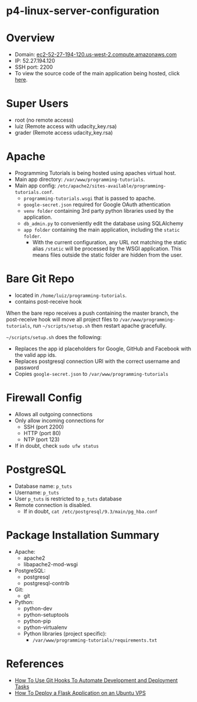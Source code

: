 # p4-linux-server-configuration

# Overview
 - Domain: [ec2-52-27-194-120.us-west-2.compute.amazonaws.com][1]
 - IP: 52.27.194.120
 - SSH port: 2200
 - To view the source code of the main application being hosted, click [here][4].

# Super Users
- root (no remote access)
- luiz (Remote access with udacity_key.rsa)
- grader (Remote access udacity_key.rsa)

# Apache
- Programming Tutorials is being hosted using apaches virtual host. 
- Main app directory: `/var/www/programming-tutorials`. 
- Main app config: `/etc/apache2/sites-available/programming-tutorials.conf`.
    - `programming-tutorials.wsgi` that is passed to apache.
    - `google-secret.json` required for Google OAuth athentication
    - `venv folder` containing 3rd party python libraries used by the application. 
    - `db_admin.py` to conveniently edit the database using SQLAlchemy
    - `app folder` containing the main application, including the `static folder`.
        - With the current configuration, any URL not matching the static alias `/static` will be processed by the WSGI application. This means files outside the static folder are hidden from the user.

# Bare Git Repo
- located in `/home/luiz/programming-tutorials`.
- contains post-receive hook

When the bare repo receives a push containing the master branch, the post-receive hook will move all project files to `/var/www/programming-tutorials`, run `~/scripts/setup.sh` then restart apache gracefully.

`~/scripts/setup.sh` does the following:

- Replaces the app id placeholders for Google, GitHub and Facebook with the valid app ids.
- Replaces postgresql connection URI with the correct username and password
- Copies `google-secret.json` to `/var/www/programming-tutorials`


# Firewall Config
 - Allows all outgoing connections
 - Only allow incoming connections for
	- SSH (port 2200)
	- HTTP (port 80)
	- NTP (port 123)
- If in doubt, check `sudo ufw status`

# PostgreSQL
- Database name: `p_tuts`
- Username: `p_tuts`
- User `p_tuts` is restricted to `p_tuts` database
- Remote connection is disabled. 
    - If in doubt, `cat /etc/postgresql/9.3/main/pg_hba.conf`

# Package Installation Summary
- Apache:
    - apache2
	- libapache2-mod-wsgi
- PostgreSQL:
	- postgresql
	- postgresql-contrib
- Git:
    - git
- Python:
	- python-dev 
	- python-setuptools
	- python-pip
	- python-virtualenv
	- Python libraries (project specific):
		- `/var/www/programming-tutorials/requirements.txt`

# References
- [How To Use Git Hooks To Automate Development and Deployment Tasks][2]
- [How To Deploy a Flask Application on an Ubuntu VPS][2]

[1]: http://ec2-52-27-194-120.us-west-2.compute.amazonaws.com
[2]: https://www.digitalocean.com/community/tutorials/how-to-use-git-hooks-to-automate-development-and-deployment-tasks
[3]: https://www.digitalocean.com/community/tutorials/how-to-deploy-a-flask-application-on-an-ubuntu-vps
[4]: https://github.com/LuizGsa21/p3-programming-tutorials

